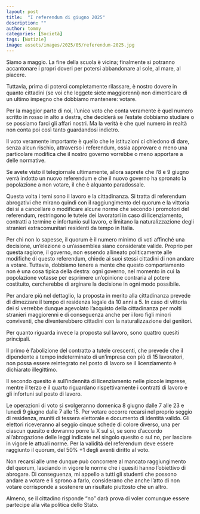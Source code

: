 ```yaml
---
layout: post
title:  "I referendum di giugno 2025"
description: ""
author: tommy
categories: [Società]
tags: [Notizie]
image: assets/images/2025/05/referendum-2025.jpg
---
```

Siamo a maggio.
La fine della scuola è vicina; finalmente si potranno accantonare i propri doveri per potersi abbandonare al sole, al mare, al piacere.

Tuttavia, prima di poterci completamente rilassare, è nostro dovere in quanto cittadini (se voi che leggete siete maggiorenni) non dimenticare di un ultimo impegno che dobbiamo mantenere: votare.

Per la maggior parte di noi, l’unico voto che conta veramente è quel numero scritto in rosso in alto a destra, che deciderà se l’estate dobbiamo studiare o se possiamo farci gli affari nostri.
Ma la verità è che quel numero in realtà non conta poi così tanto guardandosi indietro.

Il voto veramente importante è quello che le istituzioni ci chiedono di dare, senza alcun rischio, attraverso i referendum, ossia approvare o meno una particolare modifica che il nostro governo vorrebbe o meno apportare a delle normative.

Se avete visto il telegiornale ultimamente, allora saprete che l’8 e 9 giugno verrà indotto un nuovo referendum e che il nuovo governo ha spronato la popolazione a non votare, il che è alquanto paradossale.

Questa volta i temi sono il lavoro e la cittadinanza.
Si tratta di referendum abrogativi che mirano quindi con il raggiungimento del quorum e la vittoria dei sì a cancellare o modificare alcune norme che secondo i promotori del referendum, restringono le tutele dei lavoratori in caso di licenziamento, contratti a termine e infortunio sul lavoro, e limitano la naturalizzazione degli stranieri extracomunitari residenti da tempo in Italia.

Per chi non lo sapesse, il quorum è il numero minimo di voti affinché una decisione, un’elezione o un’assemblea siano considerate valide.
Proprio per questa ragione, il governo, non essendo allineato politicamente alle modifiche di questo referendum, chiede ai suoi stessi cittadini di non andare a votare.
Tuttavia, dobbiamo tenere a mente che questo comportamento non è una cosa tipica della destra: ogni governo, nel momento in cui la popolazione votasse per esprimere un’opinione contraria al potere costituito, cercherebbe di arginare la decisione in ogni modo possibile.

Per andare più nel dettaglio, la proposta in merito alla cittadinanza prevede di dimezzare il tempo di residenza legale da 10 anni a 5. 
In caso di vittoria dei sì verrebbe dunque agevolato l’acquisto della cittadinanza per molti stranieri maggiorenni e di conseguenza anche per i loro figli minori conviventi, che diventerebbero cittadini con la naturalizzazione dei genitori.

Per quanto riguarda invece la proposta sul lavoro, sono quattro quesiti principali.

Il primo è l’abolizione del contratto a tutele crescenti, che prevede che il dipendente a tempo indeterminato di un’impresa con più di 15 lavoratori, non possa essere reintegrato nel posto di lavoro se il licenziamento è dichiarato illegittimo.

Il secondo quesito è sull’indennità di licenziamento nelle piccole imprese, mentre il terzo e il quarto riguardano rispettivamente i contratti di lavoro e gli infortuni sul posto di lavoro.

Le operazioni di voto si svolgeranno domenica 8 giugno dalle 7 alle 23 e lunedì 9 giugno dalle 7 alle 15.
Per votare occorre recarsi nel proprio seggio di residenza, muniti di tessera elettorale e documento di identità valido.
Gli elettori riceveranno al seggio cinque schede di colore diverso, una per ciascun quesito e dovranno porre la X sul sì, se sono d’accordo all’abrogazione delle leggi indicate nel singolo quesito o sul no, per lasciare in vigore le attuali norme.
Per la validità del referendum deve essere raggiunto il quorum, del 50% +1 degli aventi diritto al voto.

Non recarsi alle urne dunque può concorrere al mancato raggiungimento del quorum, lasciando in vigore le norme che i quesiti hanno l’obiettivo di abrogare.
Di conseguenza, mi appello a tutti gli studenti che possono andare a votare e li sprono a farlo, considerano che anche l’atto di non votare corrisponde a sostenere un risultato piuttosto che un altro.

Almeno, se il cittadino risponde “no” darà prova di voler comunque essere partecipe alla vita politica dello Stato.
